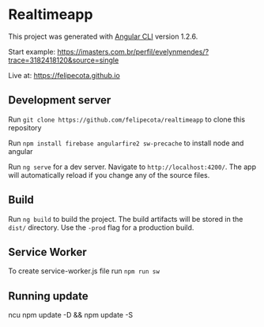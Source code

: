 # Realtimeapp

This project was generated with [Angular CLI](https://github.com/angular/angular-cli) version 1.2.6.

Start example: https://imasters.com.br/perfil/evelynmendes/?trace=3182418120&source=single

Live at: https://felipecota.github.io

## Development server

Run `git clone https://github.com/felipecota/realtimeapp` to clone this repository

Run `npm install firebase angularfire2 sw-precache` to install node and angular

Run `ng serve` for a dev server. Navigate to `http://localhost:4200/`. The app will automatically reload if you change any of the source files.

## Build

Run `ng build` to build the project. The build artifacts will be stored in the `dist/` directory. Use the `-prod` flag for a production build.

## Service Worker

To create service-worker.js file run `npm run sw`

## Running update

ncu
npm update -D && npm update -S
